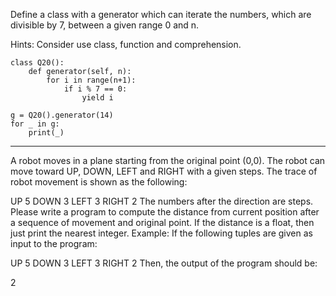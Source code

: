 Define a class with a generator which can iterate the numbers, which are divisible by 7, between a given range 0 and n.

Hints:
Consider use class, function and comprehension.

```
class Q20():
    def generator(self, n):
        for i in range(n+1):
            if i % 7 == 0:
                yield i

g = Q20().generator(14)
for _ in g:
    print(_)
```

---

A robot moves in a plane starting from the original point (0,0). The robot can move toward UP, DOWN, LEFT and RIGHT with a given steps. The trace of robot movement is shown as the following:

UP 5
DOWN 3
LEFT 3
RIGHT 2
The numbers after the direction are steps. Please write a program to compute the distance from current position after a sequence of movement and original point. If the distance is a float, then just print the nearest integer. Example: If the following tuples are given as input to the program:

UP 5
DOWN 3
LEFT 3
RIGHT 2
Then, the output of the program should be:

2


